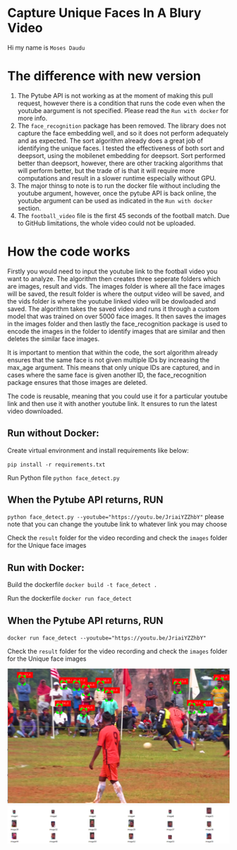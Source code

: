 # Capture Unique Faces In A Blury Video

Hi my name is `Moses Daudu` 

# The difference with new version
1. The Pytube API is not working as at the moment of making this pull request, however there is a condition that runs the code even when the youtube aargument is not specified. Please read the `Run with docker` for more info.
2. The `face_recognition` package has been removed. The library does not capture the face embedding well, and so it does not perform adequately and as expected. The sort algorithm already does a great job of identifying the unique faces. I tested the effectiveness of both sort and deepsort, using the mobilenet embedding for deepsort. Sort performed better than deepsort, however, there are other tracking algorithms that will perform better, but the trade of is that it will require more computations and result in a slower runtime especially without GPU.
3. The major thinsg to note is to run the docker file without including the youtube argument, however, once the pytube API is back online, the youtube argument can be used as indicated in the `Run with docker` section.
4. The `football_video` file is the first 45 seconds of the football match. Due to GitHub limitations, the whole video could not be uploaded.

# How the code works
Firstly you would need to input the youtube link to the football video you want to analyze.
The algorithm then creates three seperate folders which are images, result and vids.
The images folder is where all the face images will be saved, the result folder is where the output video will be saved, and the vids folder is where the youtube linked video will be dowloaded and saved.
The algorithm takes the saved video and runs it through a custom model that was trained on over 5000 face images. It then saves the images in the images folder and then lastly the face_recognition package is used to encode the images in the folder to identify images that are similar and then deletes the similar face images. 

It is important to mention that within the code, the sort algorithm already ensures that the same face is not given multiple IDs by increasing the max_age argument. This means that only unique IDs are captured, and in cases where the same face is given another ID, the face_recognition package ensures that those images are deleted.

The code is reusable, meaning that you could use it for a particular youtube link and then use it with another youtube link. It ensures to run the latest video downloaded.

## Run without Docker:

Create virtual environment and install requirements like below:

`pip install -r requirements.txt`

Run Python file
`python face_detect.py`

## When the Pytube API returns, RUN
`python face_detect.py --youtube="https://youtu.be/JriaiYZZhbY"`
please note that you can change the youtube link to whatever link you may choose

Check the `result` folder for the video recording and check the `images` folder for the Unique face images



## Run with Docker:
Build the dockerfile
`docker build -t face_detect .`

Run the dockerfile
`docker run face_detect`

## When the Pytube API returns, RUN
`docker run face_detect --youtube="https://youtu.be/JriaiYZZhbY"`

Check the `result` folder for the video recording and check the `images` folder for the Unique face images

![Header](screen01.png)
![Header](screen02.png)
